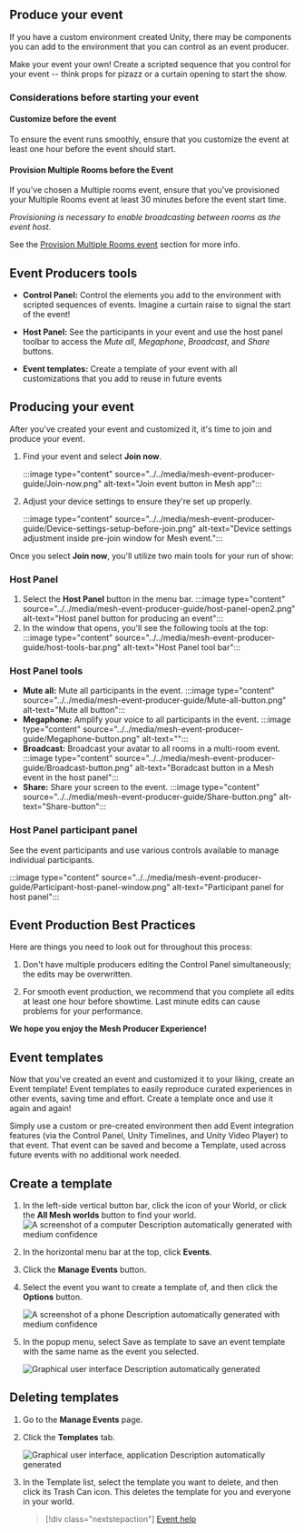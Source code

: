 ## Produce your event

If you have a custom environment created Unity, there may be components
you can add to the environment that you can control as an event
producer.

Make your event your own! Create a scripted sequence that you control
for your event -- think props for pizazz or a curtain opening to start
the show.

### Considerations before starting your event

#### Customize before the event

To ensure the event runs smoothly, ensure that you customize the event
at least one hour before the event should start.

#### Provision Multiple Rooms before the Event

If you've chosen a Multiple rooms event, ensure that you've provisioned
your Multiple Rooms event at least 30 minutes before the event start
time.

*Provisioning is necessary to enable broadcasting between rooms as the
event host.*

See the [Provision Multiple Rooms event](#provision-multiple-rooms-before-the-event) section for more
info.

## Event Producers tools

- **Control Panel:** Control the elements you add to the environment with scripted sequences of events. Imagine a curtain raise to signal the start of the event!

- **Host Panel:** See the participants in your event and use the host panel toolbar to access the *Mute all*, *Megaphone*, *Broadcast*, and  *Share* buttons.

- **Event templates:**  Create a template of your event with all customizations that you add to reuse in future events

## Producing your event

After you've created your event and customized it, it's time to join and produce your event.

1. Find your event and select **Join now**.

    :::image type="content" source="../../media/mesh-event-producer-guide/Join-now.png" alt-text="Join event button in Mesh app":::

1. Adjust your device settings to ensure they're set up properly.

    :::image type="content" source="../../media/mesh-event-producer-guide/Device-settings-setup-before-join.png" alt-text="Device settings adjustment  inside pre-join window for Mesh event.":::

Once you select **Join now**, you'll utilize two main tools for your run of show:

### Host Panel

1. Select the **Host Panel** button in the menu bar.
    :::image type="content" source="../../media/mesh-event-producer-guide/host-panel-open2.png" alt-text="Host panel button for producing an event":::
1. In the window that opens, you'll see the following tools at the top:
    :::image type="content" source="../../media/mesh-event-producer-guide/host-tools-bar.png" alt-text="Host Panel tool bar":::

### Host Panel tools
- **Mute all:** Mute all participants in the event.
    :::image type="content" source="../../media/mesh-event-producer-guide/Mute-all-button.png" alt-text="Mute all button":::
- **Megaphone:** Amplify your voice to all participants in the event.
    :::image type="content" source="../../media/mesh-event-producer-guide/Megaphone-button.png" alt-text="":::
- **Broadcast:** Broadcast your avatar to all rooms in a multi-room event.
    :::image type="content" source="../../media/mesh-event-producer-guide/Broadcast-button.png" alt-text="Boradcast button in a Mesh event in the host panel":::
- **Share:** Share your screen to the event.
    :::image type="content" source="../../media/mesh-event-producer-guide/Share-button.png" alt-text="Share-button":::

### Host Panel participant panel

See the event participants and use various controls available to manage individual participants.

:::image type="content" source="../../media/mesh-event-producer-guide/Participant-host-panel-window.png" alt-text="Participant panel for host panel":::

## Event Production Best Practices

Here are things you need to look out for throughout this process:

1. Don't have multiple producers editing the Control Panel
    simultaneously; the edits may be overwritten.

1. For smooth event production, we recommend that you complete all
    edits at least one hour before showtime. Last minute edits can cause
    problems for your performance.

 **We hope you enjoy the Mesh Producer Experience!**

## Event templates

Now that you've created an event and customized it to your liking,
create an Event template! Event templates to easily reproduce curated
experiences in other events, saving time and effort. Create a template
once and use it again and again!

Simply use a custom or pre-created environment then add Event
integration features (via the Control Panel, Unity Timelines, and Unity
Video Player) to that event. That event can be saved and become a
Template, used across future events with no additional work needed.

## Create a template

1. In the left-side vertical button bar, click the icon of your World,
    or click the **All Mesh worlds** button to find your world.\
    ![A screenshot of a computer Description automatically generated
    with medium
    confidence](../../media/mesh-event-producer-guide/image003.png)

2. In the horizontal menu bar at the top, click **Events**.

3. Click the **Manage Events** button.

4. Select the event you want to create a template of, and then click
    the **Options** button.

    ![A screenshot of a phone Description automatically generated with
    medium confidence](../../media/mesh-event-producer-guide/image031.png)
5. In the popup menu, select Save as template to save an event template
    with the same name as the event you selected.

    ![Graphical user interface Description automatically
    generated](../../media/mesh-event-producer-guide/image047.png)

## Deleting templates

1. Go to the **Manage Events** page.

2. Click the **Templates** tab.

    ![Graphical user interface, application Description automatically
    generated](../../media/mesh-event-producer-guide/image048.png)
1. In the Template list, select the template you want to delete, and
    then click its Trash Can icon. This deletes the template for you and
    everyone in your world.

   > [!div class="nextstepaction"]
   > [Event help](events-help.md)
